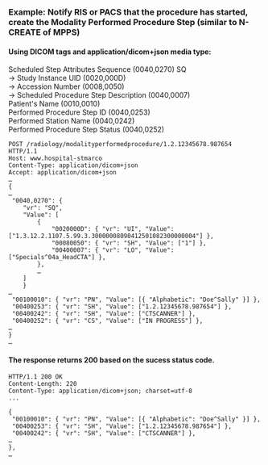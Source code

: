 ### Example: Notify RIS or PACS that the procedure has started, create the Modality Performed Procedure Step (similar to N-CREATE of MPPS)

#### Using DICOM tags and application/dicom+json media type:
Scheduled Step Attributes Sequence (0040,0270) SQ  
-> Study Instance UID (0020,000D)  
-> Accession Number (0008,0050)  
-> Scheduled Procedure Step Description (0040,0007)    
Patient's Name (0010,0010)  
Performed Procedure Step ID (0040,0253)  
Performed Station Name (0040,0242)  
Performed Procedure Step Status (0040,0252)  

```http
POST /radiology/modalityperformedprocedure/1.2.12345678.987654 HTTP/1.1
Host: www.hospital-stmarco
Content-Type: application/dicom+json
Accept: application/dicom+json
…
{
…
 "0040,0270": { 
    "vr": "SQ",
    "Value": [
        {
            "0020000D": { "vr": "UI", "Value": ["1.3.12.2.1107.5.99.3.30000008090412501082300000004"] },
            "00080050": { "vr": "SH", "Value": ["1"] },
            "00400007": { "vr": "LO", "Value": ["Specials^04a_HeadCTA"] },            
        },
        …
    ]
    }
…
 "00100010": { "vr": "PN", "Value": [{ "Alphabetic": "Doe^Sally" }] },
 "00400253": { "vr": "SH", "Value": ["1.2.12345678.987654"] },
 "00400242": { "vr": "SH", "Value": ["CTSCANNER"] },
 "00400252": { "vr": "CS", "Value": ["IN PROGRESS"] },
…
}
…
```

#### The response returns 200 based on the sucess status code.  
```http
HTTP/1.1 200 OK
Content-Length: 220
Content-Type: application/dicom+json; charset=utf-8
...

{
 "00100010": { "vr": "PN", "Value": [{ "Alphabetic": "Doe^Sally" }] },
 "00400253": { "vr": "SH", "Value": ["1.2.12345678.987654"] },
 "00400242": { "vr": "SH", "Value": ["CTSCANNER"] },
…
},
…
```